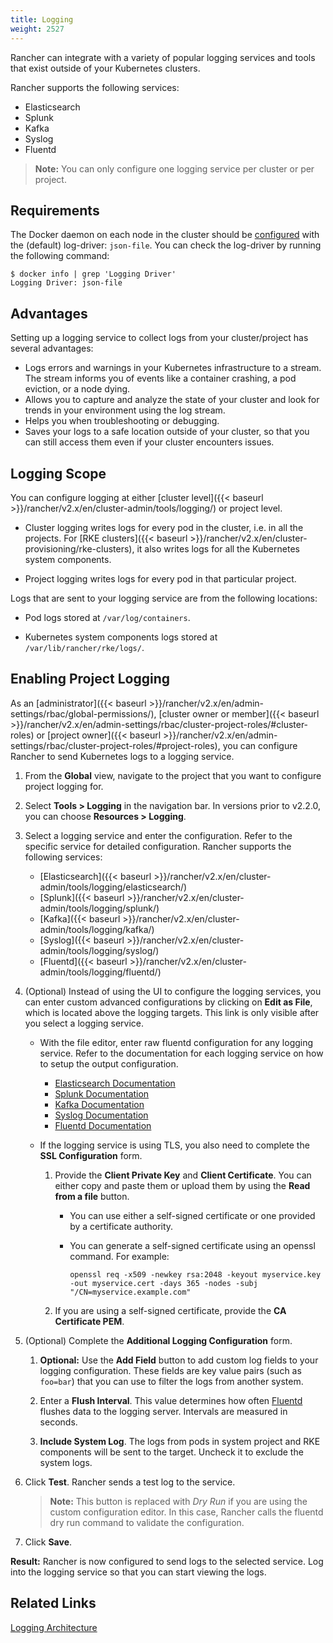 ```yaml
---
title: Logging
weight: 2527
---
```


Rancher can integrate with a variety of popular logging services and tools that exist outside of your Kubernetes clusters.

Rancher supports the following services:

- Elasticsearch
- Splunk
- Kafka
- Syslog
- Fluentd

>**Note:** You can only configure one logging service per cluster or per project.

## Requirements

The Docker daemon on each node in the cluster should be [configured](https://docs.docker.com/config/containers/logging/configure/) with the (default) log-driver: `json-file`. You can check the log-driver by running the following command:

```
$ docker info | grep 'Logging Driver'
Logging Driver: json-file
```

## Advantages

Setting up a logging service to collect logs from your cluster/project has several advantages:

- Logs errors and warnings in your Kubernetes infrastructure to a stream. The stream informs you of events like a container crashing, a pod eviction, or a node dying.
- Allows you to capture and analyze the state of your cluster and look for trends in your environment using the log stream.
- Helps you when troubleshooting or debugging.
- Saves your logs to a safe location outside of your cluster, so that you can still access them even if your cluster encounters issues.

## Logging Scope

You can configure logging at either [cluster level]({{< baseurl >}}/rancher/v2.x/en/cluster-admin/tools/logging/) or project level.

- Cluster logging writes logs for every pod in the cluster, i.e. in all the projects. For [RKE clusters]({{< baseurl >}}/rancher/v2.x/en/cluster-provisioning/rke-clusters), it also writes logs for all the Kubernetes system components.

- Project logging writes logs for every pod in that particular project.

Logs that are sent to your logging service are from the following locations:

  - Pod logs stored at `/var/log/containers`.

  - Kubernetes system components logs stored at `/var/lib/rancher/rke/logs/`.

## Enabling Project Logging

As an [administrator]({{< baseurl >}}/rancher/v2.x/en/admin-settings/rbac/global-permissions/), [cluster owner or member]({{< baseurl >}}/rancher/v2.x/en/admin-settings/rbac/cluster-project-roles/#cluster-roles) or [project owner]({{< baseurl >}}/rancher/v2.x/en/admin-settings/rbac/cluster-project-roles/#project-roles), you can configure Rancher to send Kubernetes logs to a logging service.

1. From the **Global** view, navigate to the project that you want to configure project logging for.

1. Select **Tools > Logging** in the navigation bar. In versions prior to v2.2.0, you can choose **Resources > Logging**.

1. Select a logging service and enter the configuration. Refer to the specific service for detailed configuration. Rancher supports the following services:

   - [Elasticsearch]({{< baseurl >}}/rancher/v2.x/en/cluster-admin/tools/logging/elasticsearch/)
   - [Splunk]({{< baseurl >}}/rancher/v2.x/en/cluster-admin/tools/logging/splunk/)
   - [Kafka]({{< baseurl >}}/rancher/v2.x/en/cluster-admin/tools/logging/kafka/)
   - [Syslog]({{< baseurl >}}/rancher/v2.x/en/cluster-admin/tools/logging/syslog/)
   - [Fluentd]({{< baseurl >}}/rancher/v2.x/en/cluster-admin/tools/logging/fluentd/)

1. (Optional) Instead of using the UI to configure the logging services, you can enter custom advanced configurations by clicking on **Edit as File**, which is located above the logging targets. This link is only visible after you select a logging service.

    - With the file editor, enter raw fluentd configuration for any logging service. Refer to the documentation for each logging service on how to setup the output configuration.

       - [Elasticsearch Documentation](https://github.com/uken/fluent-plugin-elasticsearch)
       - [Splunk Documentation](https://github.com/fluent/fluent-plugin-splunk)
       - [Kafka Documentation](https://github.com/fluent/fluent-plugin-kafka)
       - [Syslog Documentation](https://github.com/dlackty/fluent-plugin-remote_syslog)
       - [Fluentd Documentation](https://docs.fluentd.org/v1.0/articles/out_forward)

   - If the logging service is using TLS, you also need to complete the **SSL Configuration** form.
       1. Provide the **Client Private Key** and **Client Certificate**. You can either copy and paste them or upload them by using the **Read from a file** button.

           - You can use either a self-signed certificate or one provided by a certificate authority.

           - You can generate a self-signed certificate using an openssl command. For example:

                ```
                openssl req -x509 -newkey rsa:2048 -keyout myservice.key -out myservice.cert -days 365 -nodes -subj "/CN=myservice.example.com"
                ```
       2. If you are using a self-signed certificate, provide the **CA Certificate PEM**.  

1. (Optional) Complete the **Additional Logging Configuration** form.

    1. **Optional:** Use the **Add Field** button to add custom log fields to your logging configuration. These fields are key value pairs (such as `foo=bar`) that you can use to filter the logs from another system.

    1. Enter a **Flush Interval**. This value determines how often [Fluentd](https://www.fluentd.org/) flushes data to the logging server. Intervals are measured in seconds.

    1. **Include System Log**. The logs from pods in system project and RKE components will be sent to the target. Uncheck it to exclude the system logs.

1. Click **Test**. Rancher sends a test log to the service.

    > **Note:** This button is replaced with _Dry Run_ if you are using the custom configuration editor. In this case, Rancher calls the fluentd dry run command to validate the configuration.

1. Click **Save**.

**Result:** Rancher is now configured to send logs to the selected service. Log into the logging service so that you can start viewing the logs.

## Related Links

[Logging Architecture](https://kubernetes.io/docs/concepts/cluster-administration/logging/)
